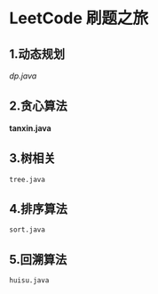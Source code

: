 # LeetCode 刷题之旅
## 1.动态规划 
*dp.java*
## 2.贪心算法 
**tanxin.java**
## 3.树相关
    tree.java
## 4.排序算法
    sort.java
## 5.回溯算法
    huisu.java